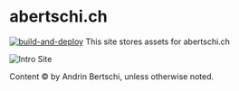 # abertschi.ch
[![build-and-deploy](https://github.com/abertschi/abertschi.ch/actions/workflows/deploy-hetzner.yml/badge.svg)](https://github.com/abertschi/abertschi.ch/actions/workflows/deploy-hetzner.yml)
This site stores assets for abertschi.ch

![Intro Site](https://raw.githubusercontent.com/abertschi/abertschi.ch/master/.github/out.gif)

Content © by Andrin Bertschi, unless otherwise noted.
